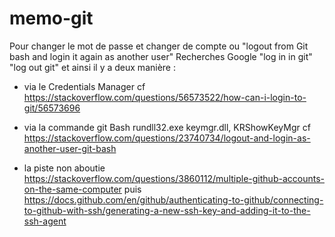 # memo-git

Pour changer le mot de passe et changer de compte ou "logout from Git bash and login it again as another user"
Recherches Google "log in in git" "log out git" et ainsi il y a deux manière :
- via le Credentials Manager
cf https://stackoverflow.com/questions/56573522/how-can-i-login-to-git/56573696

- via la commande git Bash
rundll32.exe keymgr.dll, KRShowKeyMgr
cf https://stackoverflow.com/questions/23740734/logout-and-login-as-another-user-git-bash

- la piste non aboutie https://stackoverflow.com/questions/3860112/multiple-github-accounts-on-the-same-computer puis https://docs.github.com/en/github/authenticating-to-github/connecting-to-github-with-ssh/generating-a-new-ssh-key-and-adding-it-to-the-ssh-agent

